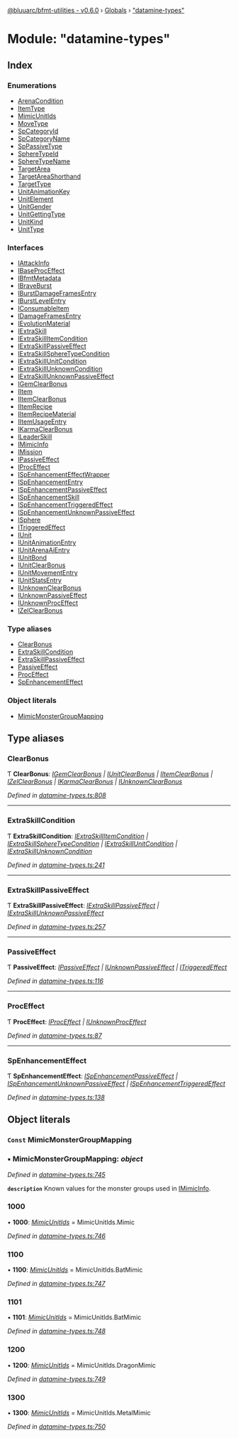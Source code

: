 [@bluuarc/bfmt-utilities - v0.6.0](../README.md) › [Globals](../globals.md) › ["datamine-types"](_datamine_types_.md)

# Module: "datamine-types"

## Index

### Enumerations

* [ArenaCondition](../enums/_datamine_types_.arenacondition.md)
* [ItemType](../enums/_datamine_types_.itemtype.md)
* [MimicUnitIds](../enums/_datamine_types_.mimicunitids.md)
* [MoveType](../enums/_datamine_types_.movetype.md)
* [SpCategoryId](../enums/_datamine_types_.spcategoryid.md)
* [SpCategoryName](../enums/_datamine_types_.spcategoryname.md)
* [SpPassiveType](../enums/_datamine_types_.sppassivetype.md)
* [SphereTypeId](../enums/_datamine_types_.spheretypeid.md)
* [SphereTypeName](../enums/_datamine_types_.spheretypename.md)
* [TargetArea](../enums/_datamine_types_.targetarea.md)
* [TargetAreaShorthand](../enums/_datamine_types_.targetareashorthand.md)
* [TargetType](../enums/_datamine_types_.targettype.md)
* [UnitAnimationKey](../enums/_datamine_types_.unitanimationkey.md)
* [UnitElement](../enums/_datamine_types_.unitelement.md)
* [UnitGender](../enums/_datamine_types_.unitgender.md)
* [UnitGettingType](../enums/_datamine_types_.unitgettingtype.md)
* [UnitKind](../enums/_datamine_types_.unitkind.md)
* [UnitType](../enums/_datamine_types_.unittype.md)

### Interfaces

* [IAttackInfo](../interfaces/_datamine_types_.iattackinfo.md)
* [IBaseProcEffect](../interfaces/_datamine_types_.ibaseproceffect.md)
* [IBfmtMetadata](../interfaces/_datamine_types_.ibfmtmetadata.md)
* [IBraveBurst](../interfaces/_datamine_types_.ibraveburst.md)
* [IBurstDamageFramesEntry](../interfaces/_datamine_types_.iburstdamageframesentry.md)
* [IBurstLevelEntry](../interfaces/_datamine_types_.iburstlevelentry.md)
* [IConsumableItem](../interfaces/_datamine_types_.iconsumableitem.md)
* [IDamageFramesEntry](../interfaces/_datamine_types_.idamageframesentry.md)
* [IEvolutionMaterial](../interfaces/_datamine_types_.ievolutionmaterial.md)
* [IExtraSkill](../interfaces/_datamine_types_.iextraskill.md)
* [IExtraSkillItemCondition](../interfaces/_datamine_types_.iextraskillitemcondition.md)
* [IExtraSkillPassiveEffect](../interfaces/_datamine_types_.iextraskillpassiveeffect.md)
* [IExtraSkillSphereTypeCondition](../interfaces/_datamine_types_.iextraskillspheretypecondition.md)
* [IExtraSkillUnitCondition](../interfaces/_datamine_types_.iextraskillunitcondition.md)
* [IExtraSkillUnknownCondition](../interfaces/_datamine_types_.iextraskillunknowncondition.md)
* [IExtraSkillUnknownPassiveEffect](../interfaces/_datamine_types_.iextraskillunknownpassiveeffect.md)
* [IGemClearBonus](../interfaces/_datamine_types_.igemclearbonus.md)
* [IItem](../interfaces/_datamine_types_.iitem.md)
* [IItemClearBonus](../interfaces/_datamine_types_.iitemclearbonus.md)
* [IItemRecipe](../interfaces/_datamine_types_.iitemrecipe.md)
* [IItemRecipeMaterial](../interfaces/_datamine_types_.iitemrecipematerial.md)
* [IItemUsageEntry](../interfaces/_datamine_types_.iitemusageentry.md)
* [IKarmaClearBonus](../interfaces/_datamine_types_.ikarmaclearbonus.md)
* [ILeaderSkill](../interfaces/_datamine_types_.ileaderskill.md)
* [IMimicInfo](../interfaces/_datamine_types_.imimicinfo.md)
* [IMission](../interfaces/_datamine_types_.imission.md)
* [IPassiveEffect](../interfaces/_datamine_types_.ipassiveeffect.md)
* [IProcEffect](../interfaces/_datamine_types_.iproceffect.md)
* [ISpEnhancementEffectWrapper](../interfaces/_datamine_types_.ispenhancementeffectwrapper.md)
* [ISpEnhancementEntry](../interfaces/_datamine_types_.ispenhancemententry.md)
* [ISpEnhancementPassiveEffect](../interfaces/_datamine_types_.ispenhancementpassiveeffect.md)
* [ISpEnhancementSkill](../interfaces/_datamine_types_.ispenhancementskill.md)
* [ISpEnhancementTriggeredEffect](../interfaces/_datamine_types_.ispenhancementtriggeredeffect.md)
* [ISpEnhancementUnknownPassiveEffect](../interfaces/_datamine_types_.ispenhancementunknownpassiveeffect.md)
* [ISphere](../interfaces/_datamine_types_.isphere.md)
* [ITriggeredEffect](../interfaces/_datamine_types_.itriggeredeffect.md)
* [IUnit](../interfaces/_datamine_types_.iunit.md)
* [IUnitAnimationEntry](../interfaces/_datamine_types_.iunitanimationentry.md)
* [IUnitArenaAiEntry](../interfaces/_datamine_types_.iunitarenaaientry.md)
* [IUnitBond](../interfaces/_datamine_types_.iunitbond.md)
* [IUnitClearBonus](../interfaces/_datamine_types_.iunitclearbonus.md)
* [IUnitMovementEntry](../interfaces/_datamine_types_.iunitmovemententry.md)
* [IUnitStatsEntry](../interfaces/_datamine_types_.iunitstatsentry.md)
* [IUnknownClearBonus](../interfaces/_datamine_types_.iunknownclearbonus.md)
* [IUnknownPassiveEffect](../interfaces/_datamine_types_.iunknownpassiveeffect.md)
* [IUnknownProcEffect](../interfaces/_datamine_types_.iunknownproceffect.md)
* [IZelClearBonus](../interfaces/_datamine_types_.izelclearbonus.md)

### Type aliases

* [ClearBonus](_datamine_types_.md#clearbonus)
* [ExtraSkillCondition](_datamine_types_.md#extraskillcondition)
* [ExtraSkillPassiveEffect](_datamine_types_.md#extraskillpassiveeffect)
* [PassiveEffect](_datamine_types_.md#passiveeffect)
* [ProcEffect](_datamine_types_.md#proceffect)
* [SpEnhancementEffect](_datamine_types_.md#spenhancementeffect)

### Object literals

* [MimicMonsterGroupMapping](_datamine_types_.md#const-mimicmonstergroupmapping)

## Type aliases

###  ClearBonus

Ƭ **ClearBonus**: *[IGemClearBonus](../interfaces/_datamine_types_.igemclearbonus.md) | [IUnitClearBonus](../interfaces/_datamine_types_.iunitclearbonus.md) | [IItemClearBonus](../interfaces/_datamine_types_.iitemclearbonus.md) | [IZelClearBonus](../interfaces/_datamine_types_.izelclearbonus.md) | [IKarmaClearBonus](../interfaces/_datamine_types_.ikarmaclearbonus.md) | [IUnknownClearBonus](../interfaces/_datamine_types_.iunknownclearbonus.md)*

*Defined in [datamine-types.ts:808](https://github.com/BluuArc/bfmt-utilities/blob/master/src/datamine-types.ts#L808)*

___

###  ExtraSkillCondition

Ƭ **ExtraSkillCondition**: *[IExtraSkillItemCondition](../interfaces/_datamine_types_.iextraskillitemcondition.md) | [IExtraSkillSphereTypeCondition](../interfaces/_datamine_types_.iextraskillspheretypecondition.md) | [IExtraSkillUnitCondition](../interfaces/_datamine_types_.iextraskillunitcondition.md) | [IExtraSkillUnknownCondition](../interfaces/_datamine_types_.iextraskillunknowncondition.md)*

*Defined in [datamine-types.ts:241](https://github.com/BluuArc/bfmt-utilities/blob/master/src/datamine-types.ts#L241)*

___

###  ExtraSkillPassiveEffect

Ƭ **ExtraSkillPassiveEffect**: *[IExtraSkillPassiveEffect](../interfaces/_datamine_types_.iextraskillpassiveeffect.md) | [IExtraSkillUnknownPassiveEffect](../interfaces/_datamine_types_.iextraskillunknownpassiveeffect.md)*

*Defined in [datamine-types.ts:257](https://github.com/BluuArc/bfmt-utilities/blob/master/src/datamine-types.ts#L257)*

___

###  PassiveEffect

Ƭ **PassiveEffect**: *[IPassiveEffect](../interfaces/_datamine_types_.ipassiveeffect.md) | [IUnknownPassiveEffect](../interfaces/_datamine_types_.iunknownpassiveeffect.md) | [ITriggeredEffect](../interfaces/_datamine_types_.itriggeredeffect.md)*

*Defined in [datamine-types.ts:116](https://github.com/BluuArc/bfmt-utilities/blob/master/src/datamine-types.ts#L116)*

___

###  ProcEffect

Ƭ **ProcEffect**: *[IProcEffect](../interfaces/_datamine_types_.iproceffect.md) | [IUnknownProcEffect](../interfaces/_datamine_types_.iunknownproceffect.md)*

*Defined in [datamine-types.ts:87](https://github.com/BluuArc/bfmt-utilities/blob/master/src/datamine-types.ts#L87)*

___

###  SpEnhancementEffect

Ƭ **SpEnhancementEffect**: *[ISpEnhancementPassiveEffect](../interfaces/_datamine_types_.ispenhancementpassiveeffect.md) | [ISpEnhancementUnknownPassiveEffect](../interfaces/_datamine_types_.ispenhancementunknownpassiveeffect.md) | [ISpEnhancementTriggeredEffect](../interfaces/_datamine_types_.ispenhancementtriggeredeffect.md)*

*Defined in [datamine-types.ts:138](https://github.com/BluuArc/bfmt-utilities/blob/master/src/datamine-types.ts#L138)*

## Object literals

### `Const` MimicMonsterGroupMapping

### ▪ **MimicMonsterGroupMapping**: *object*

*Defined in [datamine-types.ts:745](https://github.com/BluuArc/bfmt-utilities/blob/master/src/datamine-types.ts#L745)*

**`description`** Known values for the monster groups used in [IMimicInfo](../interfaces/_datamine_types_.imimicinfo.md).

###  1000

• **1000**: *[MimicUnitIds](../enums/_datamine_types_.mimicunitids.md)* = MimicUnitIds.Mimic

*Defined in [datamine-types.ts:746](https://github.com/BluuArc/bfmt-utilities/blob/master/src/datamine-types.ts#L746)*

###  1100

• **1100**: *[MimicUnitIds](../enums/_datamine_types_.mimicunitids.md)* = MimicUnitIds.BatMimic

*Defined in [datamine-types.ts:747](https://github.com/BluuArc/bfmt-utilities/blob/master/src/datamine-types.ts#L747)*

###  1101

• **1101**: *[MimicUnitIds](../enums/_datamine_types_.mimicunitids.md)* = MimicUnitIds.BatMimic

*Defined in [datamine-types.ts:748](https://github.com/BluuArc/bfmt-utilities/blob/master/src/datamine-types.ts#L748)*

###  1200

• **1200**: *[MimicUnitIds](../enums/_datamine_types_.mimicunitids.md)* = MimicUnitIds.DragonMimic

*Defined in [datamine-types.ts:749](https://github.com/BluuArc/bfmt-utilities/blob/master/src/datamine-types.ts#L749)*

###  1300

• **1300**: *[MimicUnitIds](../enums/_datamine_types_.mimicunitids.md)* = MimicUnitIds.MetalMimic

*Defined in [datamine-types.ts:750](https://github.com/BluuArc/bfmt-utilities/blob/master/src/datamine-types.ts#L750)*
